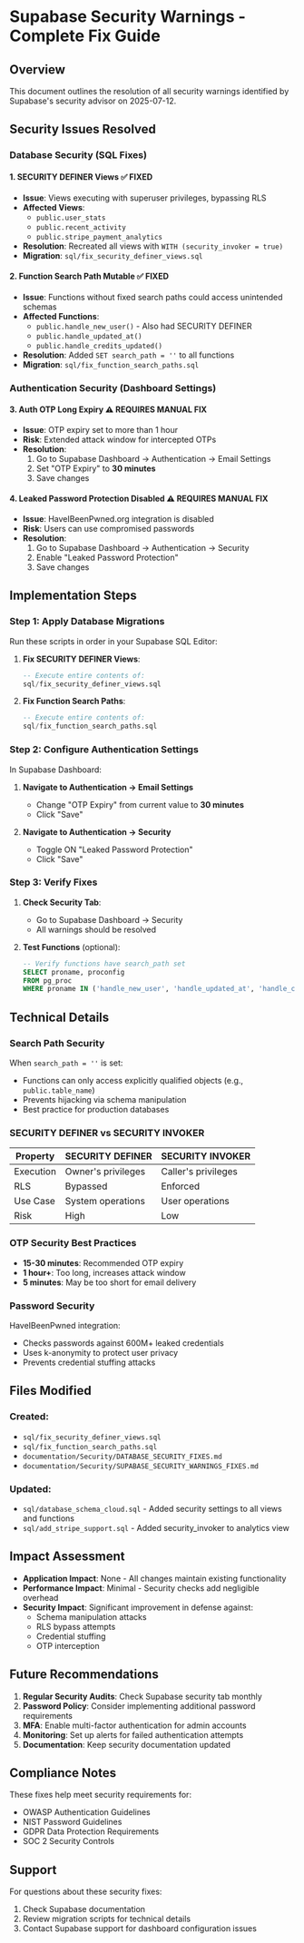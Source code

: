 # Supabase Security Warnings - Complete Fix Guide

## Overview

This document outlines the resolution of all security warnings identified by Supabase's security advisor on 2025-07-12.

## Security Issues Resolved

### Database Security (SQL Fixes)

#### 1. **SECURITY DEFINER Views** ✅ FIXED
- **Issue**: Views executing with superuser privileges, bypassing RLS
- **Affected Views**:
  - `public.user_stats`
  - `public.recent_activity`
  - `public.stripe_payment_analytics`
- **Resolution**: Recreated all views with `WITH (security_invoker = true)`
- **Migration**: `sql/fix_security_definer_views.sql`

#### 2. **Function Search Path Mutable** ✅ FIXED
- **Issue**: Functions without fixed search paths could access unintended schemas
- **Affected Functions**:
  - `public.handle_new_user()` - Also had SECURITY DEFINER
  - `public.handle_updated_at()`
  - `public.handle_credits_updated()`
- **Resolution**: Added `SET search_path = ''` to all functions
- **Migration**: `sql/fix_function_search_paths.sql`

### Authentication Security (Dashboard Settings)

#### 3. **Auth OTP Long Expiry** ⚠️ REQUIRES MANUAL FIX
- **Issue**: OTP expiry set to more than 1 hour
- **Risk**: Extended attack window for intercepted OTPs
- **Resolution**: 
  1. Go to Supabase Dashboard → Authentication → Email Settings
  2. Set "OTP Expiry" to **30 minutes**
  3. Save changes

#### 4. **Leaked Password Protection Disabled** ⚠️ REQUIRES MANUAL FIX
- **Issue**: HaveIBeenPwned.org integration is disabled
- **Risk**: Users can use compromised passwords
- **Resolution**:
  1. Go to Supabase Dashboard → Authentication → Security
  2. Enable "Leaked Password Protection"
  3. Save changes

## Implementation Steps

### Step 1: Apply Database Migrations

Run these scripts in order in your Supabase SQL Editor:

1. **Fix SECURITY DEFINER Views**:
   ```sql
   -- Execute entire contents of:
   sql/fix_security_definer_views.sql
   ```

2. **Fix Function Search Paths**:
   ```sql
   -- Execute entire contents of:
   sql/fix_function_search_paths.sql
   ```

### Step 2: Configure Authentication Settings

In Supabase Dashboard:

1. **Navigate to Authentication → Email Settings**
   - Change "OTP Expiry" from current value to **30 minutes**
   - Click "Save"

2. **Navigate to Authentication → Security**
   - Toggle ON "Leaked Password Protection"
   - Click "Save"

### Step 3: Verify Fixes

1. **Check Security Tab**:
   - Go to Supabase Dashboard → Security
   - All warnings should be resolved

2. **Test Functions** (optional):
   ```sql
   -- Verify functions have search_path set
   SELECT proname, proconfig 
   FROM pg_proc 
   WHERE proname IN ('handle_new_user', 'handle_updated_at', 'handle_credits_updated');
   ```

## Technical Details

### Search Path Security

When `search_path = ''` is set:
- Functions can only access explicitly qualified objects (e.g., `public.table_name`)
- Prevents hijacking via schema manipulation
- Best practice for production databases

### SECURITY DEFINER vs SECURITY INVOKER

| Property | SECURITY DEFINER | SECURITY INVOKER |
|----------|------------------|------------------|
| Execution | Owner's privileges | Caller's privileges |
| RLS | Bypassed | Enforced |
| Use Case | System operations | User operations |
| Risk | High | Low |

### OTP Security Best Practices

- **15-30 minutes**: Recommended OTP expiry
- **1 hour+**: Too long, increases attack window
- **5 minutes**: May be too short for email delivery

### Password Security

HaveIBeenPwned integration:
- Checks passwords against 600M+ leaked credentials
- Uses k-anonymity to protect user privacy
- Prevents credential stuffing attacks

## Files Modified

### Created:
- `sql/fix_security_definer_views.sql`
- `sql/fix_function_search_paths.sql`
- `documentation/Security/DATABASE_SECURITY_FIXES.md`
- `documentation/Security/SUPABASE_SECURITY_WARNINGS_FIXES.md`

### Updated:
- `sql/database_schema_cloud.sql` - Added security settings to all views and functions
- `sql/add_stripe_support.sql` - Added security_invoker to analytics view

## Impact Assessment

- **Application Impact**: None - All changes maintain existing functionality
- **Performance Impact**: Minimal - Security checks add negligible overhead
- **Security Impact**: Significant improvement in defense against:
  - Schema manipulation attacks
  - RLS bypass attempts
  - Credential stuffing
  - OTP interception

## Future Recommendations

1. **Regular Security Audits**: Check Supabase security tab monthly
2. **Password Policy**: Consider implementing additional password requirements
3. **MFA**: Enable multi-factor authentication for admin accounts
4. **Monitoring**: Set up alerts for failed authentication attempts
5. **Documentation**: Keep security documentation updated

## Compliance Notes

These fixes help meet security requirements for:
- OWASP Authentication Guidelines
- NIST Password Guidelines
- GDPR Data Protection Requirements
- SOC 2 Security Controls

## Support

For questions about these security fixes:
1. Check Supabase documentation
2. Review migration scripts for technical details
3. Contact Supabase support for dashboard configuration issues
